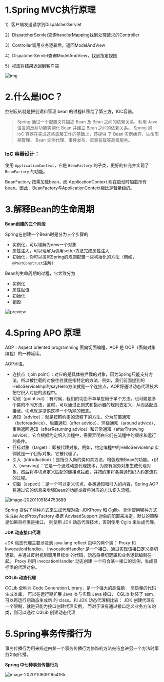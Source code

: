 # 1.Spring MVC执行原理

1）客户端发送请求到DispatcherServlet

2）DispatcherServlet查询handlerMapping找到处理请求的Controller

3）Controller调用业务逻辑后，返回ModelAndView

4）DispatcherServlet查询ModelAndView，找到指定视图

5）视图将结果返回到客户端

![img](https://gitee.com/adambang/pic/raw/master/20201106090650.webp)

# 2.什么是IOC？

控制反转就是把创建和管理 bean 的过程转移给了第三方，IOC容器。

> Spring 通过一个配置文件描述 Bean 及 Bean 之间的依赖关系，利用 Java 语言的反射功能实例化
> Bean 并建立 Bean 之间的依赖关系。 Spring 的 IoC 容器在完成这些底层工作的基础上，还提供
> 了 Bean 实例缓存、生命周期管理、 Bean 实例代理、事件发布、资源装载等高级服务。  

### IoC 容器设计：

使用 `ApplicationContext`，它是 `BeanFactory` 的子类，更好的补充并实现了 `BeanFactory` 的功能。

BeanFactory 按需加载bean，而 ApplicationContext 则在启动时加载所有bean。因此，BeanFactory与ApplicationContext相比是轻量级的。

# 3.解释Bean的生命周期

**Bean创建的三个阶段**

Spring在创建一个Bean时是分为三个步骤的

- 实例化，可以理解为new一个对象
- 属性注入，可以理解为调用setter方法完成属性注入
- 初始化，你可以按照Spring的规则配置一些初始化的方法（例如，`@PostConstruct`注解）

Bean的生命周期的过程，它大致分为

- 实例化
- 属性赋值
- 初始化
- 销毁

![preview](https://gitee.com/adambang/pic/raw/master/20201106090645.jpeg)

# 4.Spring APO 原理  

AOP：Aspect oriented programming 面向切面编程，AOP 是 OOP（面向对象编程）的一种延续。

AOP术语。

- 连接点（join point）：对应的是具体被拦截的对象，因为Spring只能支持方法，所以被拦截的对象往往就是指特定的方法，例如，我们前面提到的HelloServiceImpl的sayHello方法就是一个连接点，AOP将通过动态代理技术把它织入对应的流程中。
- 切点（point cut）：有时候，我们的切面不单单应用于单个方法，也可能是多个类的不同方法，这时，可以通过正则式和指示器的规则去定义，从而适配连接点。切点就是提供这样一个功能的概念。
- 通知（advice）：就是按照约定的流程下的方法，分为前置通知（beforeadvice）、后置通知（after advice）、环绕通知（around advice）、事后返回通知（afterReturning advice）和异常通知（afterThrowing advice），它会根据约定织入流程中，需要弄明白它们在流程中的顺序和运行的条件。
- 目标对象（target）：即被代理对象，例如，约定编程中的HelloServiceImpl实例就是一个目标对象，它被代理了。
- 引入（introduction）：是指引入新的类和其方法，增强现有Bean的功能。•织入（weaving）：它是一个通过动态代理技术，为原有服务对象生成代理对象，然后将与切点定义匹配的连接点拦截，并按约定将各类通知织入约定流程的过程。
- 切面（aspect）：是一个可以定义切点、各类通知和引入的内容，Spring AOP将通过它的信息来增强Bean的功能或者将对应的方法织入流程。

![image-20201105184753689](https://gitee.com/adambang/pic/raw/master/20201106090633.png)

Spring 提供了两种方式来生成代理对象: JDKProxy 和 Cglib，具体使用哪种方式 生成由
AopProxyFactory 根据 AdvisedSupport 对象的配置来决定。默认的策略是如果目标类是接口，
则使用 JDK 动态代理技术，否则使用 Cglib 来生成代理。

**JDK 动态接口代理**   

JDK 动态代理主要涉及到 java.lang.reflect 包中的两个类： Proxy 和 InvocationHandler。
InvocationHandler 是一个接口，通过实现该接口定义横切逻辑，并通过反射机制调用目标类
的代码，动态将横切逻辑和业务逻辑编制在一起。 Proxy 利用 InvocationHandler 动态创建
一个符合某一接口的实例，生成目标类的代理对象。  

**CGLib 动态代理**  

CGLib 全称为 Code Generation Library，是一个强大的高性能， 高质量的代码生成类库，
可以在运行期扩展 Java 类与实现 Java 接口， CGLib 封装了 asm，可以再运行期动态生成新
的 class。和 JDK 动态代理相比较： JDK 创建代理有一个限制，就是只能为接口创建代理实例，
而对于没有通过接口定义业务方法的类，则可以通过 CGLib 创建动态代理  

# 5.Spring事务传播行为

事务传播行为用来描述由某一个事务传播行为修饰的方法被嵌套进另一个方法时事务如何传播。

**Spring 中七种事务传播行为**

![image-20201106091654165](https://gitee.com/adambang/pic/raw/master/20201106091654.png)